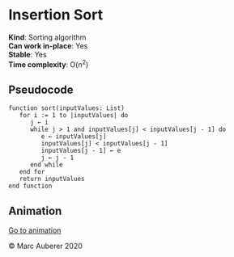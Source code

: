 # Insertion Sort
**Kind**: Sorting algorithm <br>
**Can work in-place**: Yes <br>
**Stable**: Yes <br>
**Time complexity**: O(n<sup>2</sup>)

## Pseudocode
```
function sort(inputValues: List)
   for i := 1 to |inputValues| do
      j ← i
      while j > 1 and inputValues[j] < inputValues[j - 1] do
         e ← inputValues[j]
         inputValues[j] < inputValues[j - 1]
         inputValues[j - 1] ← e
         j ← j - 1
      end while
   end for
   return inputValues
end function
```

## Animation
[Go to animation](https://www.toptal.com/developers/sorting-algorithms/insertion-sort)

© Marc Auberer 2020